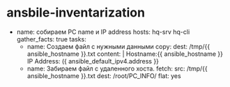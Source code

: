 # ansbile-inventarization

- name: собираем PC name и IP address
  hosts: hq-srv hq-cli
  gather_facts: true
  tasks:
   - name: Создаем файл с нужными данными
     сoру:
      dest: /tmp/{{ ansible_hostname }}.txt
      content: |
       Hostname:{{ ansible_hostname }}
       IP Address: ({ ansible_default_ipv4.address }}
   - name: Забираем файл с удаленного хоста.
     fetch:
       src: /tmp/{{ ansible_hostname }}.txt
       dest: /root/PC_INFO/
       flat: yes
